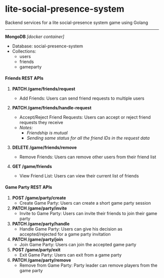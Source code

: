 # lite-social-presence-system
Backend services for a lite social-presence system game using Golang

<hr>

**MongoDB** <i>[docker container]</i> 
   - Database: social-presence-system
   - Collections:
      -  users
      -  friends
      -  gameparty

<h4>Friends REST APIs</h4>

1. **PATCH /game/friends/request**
   - Add Friends: Users can send friend requests to multiple users

2. **PATCH /game/friends/handle-request**
   - Accept/Reject Friend Requests: Users can accept or reject friend requests they receive
   - <i>Notes:
       - Friendship is mutual
       - Sending same status for all the friend IDs in the request data</i>

3. **DELETE /game/friends/remove**
   - Remove Friends: Users can remove other users from their friend list

5. **GET /game/friends**
   - View Friend List: Users can view their current list of friends

<h4>Game Party REST APIs</h4>

1. **POST /game/party/create**
   - Create Game Party: Users can create a short game party session
2. **PATCH /game/party/invite**
   - Invite to Game Party: Users can invite their friends to join their game party
3. **PATCH /game/party/handle**
   - Handle Game Party: Users can give his decision as accepted/rejected for a game party invitation
4. **PATCH /game/party/join**
   - Join Game Party: Users can join the accepted game party
5. **POST /game/party/exit**
   - Exit Game Party: Users can exit from a game party
6. **PATCH /game/party/remove**
   - Remove from Game Party: Party leader can remove players from the game party

